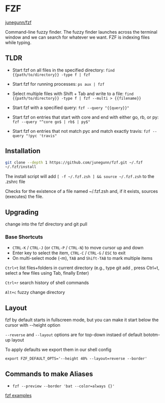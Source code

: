# FZF

[junegunn/fzf](https://github.com/junegunn/fzf#using-linux-package-managers)

Command-line fuzzy finder.
The fuzzy finder launches across the terminal window and we can search for whatever we want.
FZF is indexing files while typing.

## TLDR

- Start fzf on all files in the specified directory:
  `find {{path/to/directory}} -type f | fzf`

- Start fzf for running processes:
  `ps aux | fzf`

- Select multiple files with Shift + Tab and write to a file:
  `find {{path/to/directory}} -type f | fzf --multi > {{filename}}`

- Start fzf with a specified query:
  `fzf --query "{{query}}"`

- Start fzf on entries that start with core and end with either go, rb, or py:
  `fzf --query "^core go$ | rb$ | py$"`

- Start fzf on entries that not match pyc and match exactly travis:
  `fzf --query "!pyc 'travis"`

## Installation

```sh
git clone --depth 1 https://github.com/junegunn/fzf.git ~/.fzf
~/.fzf/install
```

The install script will add `[ -f ~/.fzf.zsh ] && source ~/.fzf.zsh` to the .zshrc file

Checks for the existence of a file named ~/.fzf.zsh and, if it exists, sources (executes) the file.

## Upgrading

change into the fzf directory and git pull

### Base Shortcuts

- `CTRL-K` / `CTRL-J` (or `CTRL-P` / `CTRL-N`) to move cursor up and down
- Enter key to select the item, `CTRL-C` / `CTRL-G` / `ESC` to exit
- On multi-select mode (-m), `TAB` and `Shift-TAB` to mark multiple items

`Ctrl+t`
list files+folders in current directory (e.g., type git add , press Ctrl+t, select a few files using Tab, finally Enter)

`Ctrl+r`
search history of shell commands

`Alt+c`
fuzzy change directory

## Layout

fzf by default starts in fullscreen mode, but you can make it start below the cursor with --height option

`--reverse` and `--layout` options are for top-down instaed of default bototm-up layout

To apply defaults we export them in our shell config

`export FZF_DEFAULT_OPTS='--height 40% --layout=reverse --border'`

## Commands to make Aliases

- `fzf --preview --border 'bat --color=always {}'`

[fzf examples](https://github.com/junegunn/fzf/wiki/examples)
